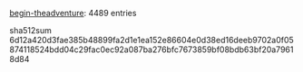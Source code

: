 [begin-theadventure](https://github.com/begin-theadventure): 4489 entries

sha512sum 6d12a420d3fae385b48899fa2d1e1ea152e86604e0d38ed16deeb9702a0f05874118524bdd04c29fac0ec92a087ba276bfc7673859bf08bdb63bf20a79618d84